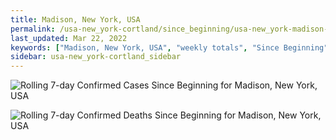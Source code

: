 ```yaml
---
title: Madison, New York, USA
permalink: /usa-new_york-cortland/since_beginning/usa-new_york-madison-since_beginning.html
last_updated: Mar 22, 2022
keywords: ["Madison, New York, USA", "weekly totals", "Since Beginning"]
sidebar: usa-new_york-cortland_sidebar
---
```


![Rolling 7-day Confirmed Cases Since Beginning for Madison, New York, USA](/covid_tracker/images/graphs/usa-new_york-madison-rolling_7_days_confirmed-since_beginning_graph.png)

![Rolling 7-day Confirmed Deaths Since Beginning for Madison, New York, USA](/covid_tracker/images/graphs/usa-new_york-madison-rolling_7_days_deaths-since_beginning_graph.png)
